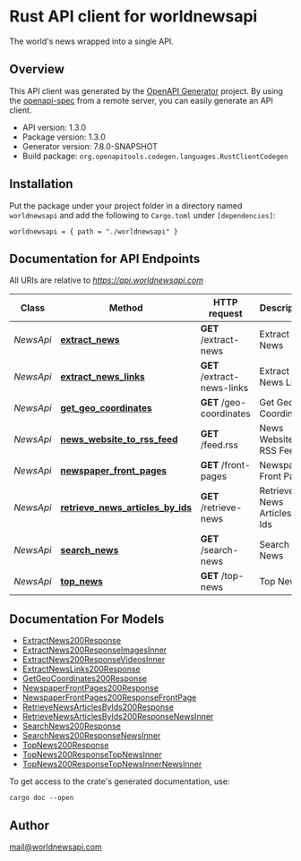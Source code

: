 # Rust API client for worldnewsapi

The world's news wrapped into a single API.


## Overview

This API client was generated by the [OpenAPI Generator](https://openapi-generator.tech) project.  By using the [openapi-spec](https://openapis.org) from a remote server, you can easily generate an API client.

- API version: 1.3.0
- Package version: 1.3.0
- Generator version: 7.8.0-SNAPSHOT
- Build package: `org.openapitools.codegen.languages.RustClientCodegen`

## Installation

Put the package under your project folder in a directory named `worldnewsapi` and add the following to `Cargo.toml` under `[dependencies]`:

```
worldnewsapi = { path = "./worldnewsapi" }
```

## Documentation for API Endpoints

All URIs are relative to *https://api.worldnewsapi.com*

Class | Method | HTTP request | Description
------------ | ------------- | ------------- | -------------
*NewsApi* | [**extract_news**](docs/NewsApi.md#extract_news) | **GET** /extract-news | Extract News
*NewsApi* | [**extract_news_links**](docs/NewsApi.md#extract_news_links) | **GET** /extract-news-links | Extract News Links
*NewsApi* | [**get_geo_coordinates**](docs/NewsApi.md#get_geo_coordinates) | **GET** /geo-coordinates | Get Geo Coordinates
*NewsApi* | [**news_website_to_rss_feed**](docs/NewsApi.md#news_website_to_rss_feed) | **GET** /feed.rss | News Website to RSS Feed
*NewsApi* | [**newspaper_front_pages**](docs/NewsApi.md#newspaper_front_pages) | **GET** /front-pages | Newspaper Front Pages
*NewsApi* | [**retrieve_news_articles_by_ids**](docs/NewsApi.md#retrieve_news_articles_by_ids) | **GET** /retrieve-news | Retrieve News Articles by Ids
*NewsApi* | [**search_news**](docs/NewsApi.md#search_news) | **GET** /search-news | Search News
*NewsApi* | [**top_news**](docs/NewsApi.md#top_news) | **GET** /top-news | Top News


## Documentation For Models

 - [ExtractNews200Response](docs/ExtractNews200Response.md)
 - [ExtractNews200ResponseImagesInner](docs/ExtractNews200ResponseImagesInner.md)
 - [ExtractNews200ResponseVideosInner](docs/ExtractNews200ResponseVideosInner.md)
 - [ExtractNewsLinks200Response](docs/ExtractNewsLinks200Response.md)
 - [GetGeoCoordinates200Response](docs/GetGeoCoordinates200Response.md)
 - [NewspaperFrontPages200Response](docs/NewspaperFrontPages200Response.md)
 - [NewspaperFrontPages200ResponseFrontPage](docs/NewspaperFrontPages200ResponseFrontPage.md)
 - [RetrieveNewsArticlesByIds200Response](docs/RetrieveNewsArticlesByIds200Response.md)
 - [RetrieveNewsArticlesByIds200ResponseNewsInner](docs/RetrieveNewsArticlesByIds200ResponseNewsInner.md)
 - [SearchNews200Response](docs/SearchNews200Response.md)
 - [SearchNews200ResponseNewsInner](docs/SearchNews200ResponseNewsInner.md)
 - [TopNews200Response](docs/TopNews200Response.md)
 - [TopNews200ResponseTopNewsInner](docs/TopNews200ResponseTopNewsInner.md)
 - [TopNews200ResponseTopNewsInnerNewsInner](docs/TopNews200ResponseTopNewsInnerNewsInner.md)


To get access to the crate's generated documentation, use:

```
cargo doc --open
```

## Author

mail@worldnewsapi.com

